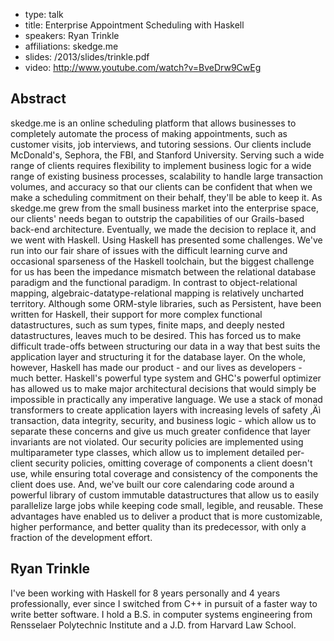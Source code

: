 - type: talk
- title: Enterprise Appointment Scheduling with Haskell
- speakers: Ryan Trinkle
- affiliations: skedge.me 
- slides: /2013/slides/trinkle.pdf
- video: http://www.youtube.com/watch?v=BveDrw9CwEg


## Abstract
skedge.me is an online scheduling platform that allows businesses to
completely automate the process of making appointments, such as
customer visits, job interviews, and tutoring sessions.  Our clients
include McDonald's, Sephora, the FBI, and Stanford University.
Serving such a wide range of clients requires flexibility to implement
business logic for a wide range of existing business processes,
scalability to handle large transaction volumes, and accuracy so that
our clients can be confident that when we make a scheduling commitment
on their behalf, they'll be able to keep it.  As skedge.me grew from
the small business market into the enterprise space, our clients'
needs began to outstrip the capabilities of our Grails-based back-end
architecture.  Eventually, we made the decision to replace it, and we
went with Haskell.  Using Haskell has presented some challenges.
We've run into our fair share of issues with the difficult learning
curve and occasional sparseness of the Haskell toolchain, but the
biggest challenge for us has been the impedance mismatch between the
relational database paradigm and the functional paradigm.  In contrast
to object-relational mapping, algebraic-datatype-relational mapping is
relatively uncharted territory.  Although some ORM-style libraries,
such as Persistent, have been written for Haskell, their support for
more complex functional datastructures, such as sum types, finite
maps, and deeply nested datastructures, leaves much to be desired.
This has forced us to make difficult trade-offs between structuring
our data in a way that best suits the application layer and
structuring it for the database layer.  On the whole, however, Haskell
has made our product \- and our lives as developers \- much better.
Haskell's powerful type system and GHC's powerful optimizer has
allowed us to make major architectural decisions that would simply be
impossible in practically any imperative language.  We use a stack of
monad transformers to create application layers with increasing levels
of safety ‚Äì transaction, data integrity, security, and business
logic \- which allow us to separate these concerns and give us much
greater confidence that layer invariants are not violated.  Our
security policies are implemented using multiparameter type classes,
which allow us to implement detailed per-client security policies,
omitting coverage of components a client doesn't use, while ensuring
total coverage and consistency of the components the client does use.
And, we've built our core calendaring code around a powerful library
of custom immutable datastructures that allow us to easily parallelize
large jobs while keeping code small, legible, and reusable.  These
advantages have enabled us to deliver a product that is more
customizable, higher performance, and better quality than its
predecessor, with only a fraction of the development effort.

## Ryan Trinkle
I've been working with Haskell for 8 years personally and 4 years
professionally, ever since I switched from C++ in pursuit of a faster
way to write better software.  I hold a B.S. in computer systems
engineering from Rensselaer Polytechnic Institute and a J.D. from
Harvard Law School.
